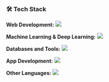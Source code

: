 ### 🛠️ Tech Stack

**Web Development:**
<img src="https://skillicons.dev/icons?i=react,redux,ts,js,tailwind,bootstrap,sass,nodejs,express,vue,html,css" />

**Machine Learning & Deep Learning:**
<img src="https://skillicons.dev/icons?i=python,pytorch,tensorflow,opencv,pandas,numpy,jupyter,scikit,keras" />

**Databases and Tools:**
<img src="https://skillicons.dev/icons?i=mongodb,mysql,postgres,supabase,firebase,git,docker,kubernetes,aws" />

**App Development:**
<img src="https://skillicons.dev/icons?i=flutter,dart" />

**Other Languages:**
<img src="https://skillicons.dev/icons?i=cs,java,c,php,r" />
